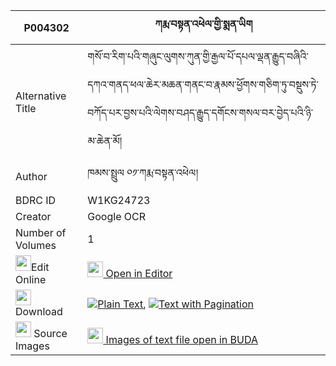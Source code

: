 |P004302|ཀརྨ་བསྟན་འཕེལ་གྱི་སྨན་ཡིག 
| --- | --- 
|Alternative Title |གསོ་བ་རིག་པའི་གཞུང་ལུགས་ཀུན་གྱི་རྒྱལ་པོ་དཔལ་ལྡན་རྒྱུད་བཞིའི་དཀའ་གནད་ཕལ་ཆེར་མཆན་གནང་བ་རྣམས་ཕྱོགས་གཅིག་ཏུ་བསྡུས་ཏེ་བཀོད་པར་བྱས་པའི་ལེགས་བཤད་རྒྱུད་དགོངས་གསལ་བར་བྱེད་པའི་ཉི་མ་ཆེན་མོ།
|Author| ཁམས་སྤྲུལ ༠༡་ཀརྨ་བསྟན་འཕེལ།
|BDRC ID | W1KG24723
|Creator | Google OCR
|Number of Volumes| 1
|<img width="25" src="https://img.icons8.com/color/25/000000/edit-property.png">Edit Online| [<img width="25" src="https://avatars.githubusercontent.com/u/45091458?s=200&v=4"> Open in Editor](http://editor.openpecha.org/P004302)
|<img width="25" src="https://img.icons8.com/fluent/48/000000/download-2.png"/>  Download | [![](https://img.icons8.com/color/20/000000/txt.png)Plain Text](https://github.com/Openpecha/P004302/releases/download/v1/karma_ten_pel_gyi_menyik_plain_P004302.zip), [![](https://img.icons8.com/color/20/000000/txt.png)Text with Pagination](https://github.com/Openpecha/P004302/releases/download/v1/karma_ten_pel_gyi_menyik_pages_P004302.zip)
|<img width="25" src="https://img.icons8.com/plasticine/100/000000/pictures-folder.png"/>  Source Images | [<img width="25" src="https://library.bdrc.io/icons/BUDA-small.svg"> Images of text file open in BUDA](https://library.bdrc.io/show/bdr:W1KG24723)